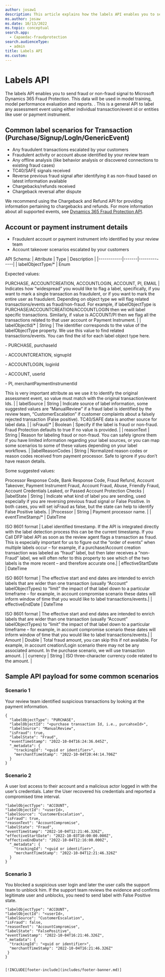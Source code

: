 ```yaml
---
author: josaw1
description: This article explains how the labels API enables you to send information to the virtual fraud analyst and scorecard.
ms.author: josaw
ms.date: 10/13/2022
ms.topic: conceptual
search.app: 
  - Capaedac-fraudprotection
search.audienceType:
  - admin
title: Labels API
ms.custom: 
---
```


# Labels API

The labels API enables you to send fraud or non-fraud signal to Microsoft Dynamics 365 Fraud Protection. This data will be used in model training, model performance evaluation and reports. . This is a general API to label any assessment event using either individual transaction/event id or entities like user or payment instrument.

## Common label scenarios for Transaction (Purchase/Signup/LogIn/GenericEvent) 
- Any fraudulent transactions escalated by your customers 
- Fraudulent activity or account abuse identified by your review team
- Any offline analysis (like behavior analysis or discovered connections to existing fraud cases)
- TC40/SAFE signals received
- Reverse previous fraud signal after identifying it as non-fraud based on latest information available
- Chargebacks/refunds received
- Chargeback reversal after dispute
 

We recommend using the Chargeback and Refund API for providing information pertaining to chargebacks and refunds. For more information about all supported events, see <a href="https://go.microsoft.com/fwlink/?linkid=2084942" target="_blank">Dynamics 365 Fraud Protection API</a>.

## Account or payment instrument details 
- Fraudulent account or payment instrument info identified by your review team 
- Account takeover scenarios escalated by your customers 

API Schema:
| Attribute  | Type  | Description  | 
|------------|-------|--------------|
| labelObjectType/* |	Enum<p>Expected values:<p>PURCHASE, 
ACCOUNTCREATION, ACCOUNTLOGIN, ACCOUNT, PI, 
EMAIL	| Indicates how “widespread” you would like to flag a label, specifically, if you want to mark a single transaction as fraudulent, or if you want to mark the entire user as fraudulent. Depending on object type we will flag related transactions/events as fraud/non-fraud. For example, if labelObjectType is PURCHASE/ACCOUNTCREATION/ACCOUNTLOGIN then we will label specific transactions. Similarly, if value is ACCOUNT/PI then we flag all the transactions related to that user account or Payment Instrument. |
| labelObjectId/* | String  | The identifier corresponds to the value of the labelObjectType property. We use this value to find related transactions/events. You can find the id for each label object type here.<p>- PURCHASE, purchaseId<p>- ACCOUNTCREATION, signupId<p>- ACCOUNTLOGIN, loginId<p>- ACCOUNT, userId<p>- PI, merchantPaymentInstrumentId<p>This is very important attribute as we use it to identify the original assessment event, so value must match with the original transaction/event Ids. |
| labelSource | String  | Indicate source of label information, some suggested values are “ManualReview” if a fraud label is identified by the review team, “CustomerEscalation” if customer complaints about a falsely rejected transaction (False positive). TC40/SAFE data is another source for label data. |
| isFraud/*  |  Boolean   |  Specify if the label is fraud or non-fraud. Fraud Protection defaults to true If no value is provided.  |
| reasonText |  String  | Reason for labeling fraud or non-fraud. You can safely ignore them if you have limited information regarding your label sources, or you can map some scenarios to some of these values depending on your label workflows. |
|labelReasonCodes  |  String  | Normalized reason codes or reason codes received from payment processor. Safe to ignore if you don’t have reason details.<p>Some suggested values:<p>Processor Response Code, Bank Response Code, Fraud Refund, Account Takeover, Payment Instrument Fraud, Account Fraud, Abuse, Friendly Fraud, Account Credentials Leaked, or Passed Account Protection Checks |
|labelState | String   |  Indicate what kind of label you are sending, used especially if you are reversing previous fraud signal or False Positive. In both cases, you will set isFraud as false, but the state can help to identify False Positive labels.   |
|Processor  | String  |  Payment processor name.  |
|  eventTimeStamp/*  |  DateTime<p>ISO 8601 format  |   Label identified timestamp. If the API is integrated directly with the label detection process this can be the current timestamp. If you Call DFP label API as soon as the review agent flags a transaction as fraud. This is especially important for us to figure out the “order of events” when multiple labels occur – for example, if a purchase/Account creation transaction was labeled as “fraud” label, but then later receives a “non-Fraud” label, we will often refer to this property to see which of the two labels is the more recent – and therefore accurate one.|
|  effectiveStartDate  |  DateTime<p>ISO 8601 format  |  The effective start and end dates are intended to enrich labels that are wider than one transaction (usually “Account” labelObjectTypes) to “limit” the impact of that label down to a particular timeframe – for example, in account compromise scenario these dates will inform window of time that you would like to label transactions/events.|
|  effectiveEndDate  |  DateTime<p>ISO 8601 format  |  The effective start and end dates are intended to enrich labels that are wider than one transaction (usually “Account” labelObjectTypes) to “limit” the impact of that label down to a particular timeframe – for example, in account compromise scenario these dates will inform window of time that you would like to label transactions/events.|
| Amount	| Double	| Total fraud amount, you can skip this if not available. For example, in account creation/Login scenario there may not be any associated amount. In the purchase scenario, we will use transaction amount. |
| currency	| String	| ISO three-character currency code related to the amount. |

## Sample API payload for some common scenarios

  
### Scenario 1

Your review team identified suspicious transactions by looking at the payment information. 

```dfp
{
  "labelObjectType": "PURCHASE",
  "labelObjectId": "<purchase transaction Id, i.e., purcahseId>",
  "labelSource": "ManualReview",
  "isFraud": true,
  "labelState": "Fraud",
  "eventTimeStamp": "2022-10-04T16:24:36.045Z",
  "_metadata": {
    "trackingId": "<guid or identifier>",
    "merchantTimeStamp": "2022-10-04T20:44:14.706Z"
  }
}
```

### Scenario 2

A user lost access to their account and a malicious actor logged in with the user’s credentials. Later the User recovered his credentials and reported a compromised time interval.
  
```dfp
"labelObjectType": "ACCOUNT",
"labelObjectId": "<userId>,
"labelSource": "CustomerEscalation",
"isFraud": true,
"reasonText": "AccountCompromise",
"labelState": "Fraud",
"eventTimeStamp": "2022-10-04T12:21:46.326Z",
"effectiveStartDate": "2022-10-03T10:00:00.000Z",
"effectiveEndDate": "2022-10-04T12:16:00.000Z",
  "_metadata": {
    "trackingId": "<guid or identifier>",
    "merchantTimeStamp": "2022-10-04T12:21:46.326Z"
  }
}
```

### Scenario 3
  
You blocked a suspicious user login and later the user calls the support team to unblock him. If the support team reviews the evidence and confirms legitimate user and unblocks, you need to send label with False Positive state. 
 
```dfp
"labelObjectType": "ACCOUNT",
"labelObjectId": "<userId>,
"labelSource": "CustomerEscalation",
"isFraud": false,
"reasonText": "AccountCompromise",
"labelState": "FalsePositive",
"eventTimeStamp": "2022-10-04T16:21:46.326Z",
"_metadata": {
  "trackingId": "<guid or identifier>",
  "merchantTimeStamp": "2022-10-04T16:21:46.326Z"
 }
}


[!INCLUDE[footer-include](includes/footer-banner.md)]
